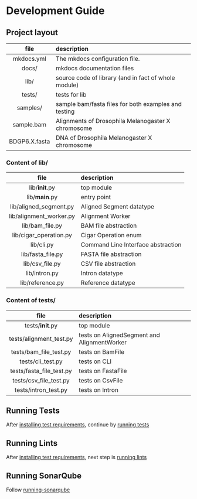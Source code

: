# Development Guide

## Project layout

| file | description |
| :---: | :---------- |
| mkdocs.yml    | The mkdocs configuration file. |
| docs/         | mkdocs documentation files |
| lib/          | source code of library (and in fact of whole module) |
| tests/        | tests for lib |
| samples/      | sample bam/fasta files for both examples and testing |
| sample.bam    | Alignments of Drosophila Melanogaster X chromosome |
| BDGP6.X.fasta | DNA of Drosophila Melanogaster X chromosome |

### Content of lib/

| file | description |
| :---: | :---------- |
| lib/__init__.py | top module |
| lib/__main__.py | entry point |
| lib/aligned_segment.py | Aligned Segment datatype |
| lib/alignment_worker.py | Alignment Worker |
| lib/bam_file.py | BAM file abstraction |
| lib/cigar_operation.py | Cigar Operation enum |
| lib/cli.py | Command Line Interface abstraction |
| lib/fasta_file.py | FASTA file abstraction |
| lib/csv_file.py | CSV file abstraction |
| lib/intron.py | Intron datatype |
| lib/reference.py | Reference datatype |

### Content of tests/

| file | description |
| :---: | :---------- |
| tests/__init__.py | top module |
| tests/alignment_test.py | tests on AlignedSegment and AlignmentWorker |
| tests/bam_file_test.py | tests on BamFile |
| tests/cli_test.py | tests on CLI |
| tests/fasta_file_test.py | tests on FastaFile |
| tests/csv_file_test.py | tests on CsvFile |
| tests/intron_test.py | tests on Intron |

## Running Tests

After [installing test requirements](glossary.md#installing-test-requirements),
continue by [running tests](glossary.md#running-tests)

## Running Lints

After [installing test requirements](glossary.md#installing-test-requirements),
next step is [running lints](glossary.md#running-lints)

## Running SonarQube

Follow [running-sonarqube](glossary.md#running-sonarqube)